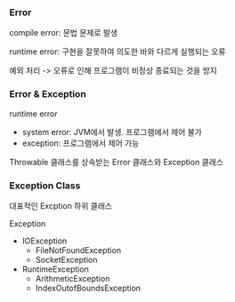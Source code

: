 ### Error

compile error: 문법 문제로 발생

runtime error: 구현을 잘못하여 의도한 바와 다르게 실행되는 오류

예외 처리 -> 오류로 인해 프로그램이 비정상 종료되는 것을 방지

### Error & Exception

runtime error 
- system error: JVM에서 발생. 프로그램에서 제어 불가
- exception: 프로그램에서 제어 가능

Throwable 클래스를 상속받는 Error 클래스와 Exception 클래스

### Exception Class

대표적인 Excption 하위 클래스

Exception
- IOException
  - FileNotFoundException
  - SocketException
- RuntimeException
  - ArithmeticException
  - IndexOutofBoundsException